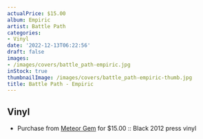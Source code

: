```yaml
---
actualPrice: $15.00
album: Empiric
artist: Battle Path
categories:
- Vinyl
date: '2022-12-13T06:22:56'
draft: false
images:
- /images/covers/battle_path-empiric.jpg
inStock: true
thumbnailImage: /images/covers/battle_path-empiric-thumb.jpg
title: Battle Path - Empiric
---
```


## Vinyl
* Purchase from [Meteor Gem](https://meteor-gem.com/products/battle-path-empiric-lp) for $15.00 :: Black 2012 press vinyl
